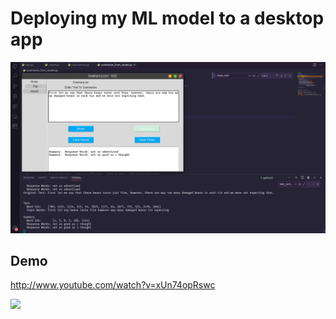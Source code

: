 # Deploying my ML model to a desktop app

![alt text](gui_deploy_result.png)

## Demo
http://www.youtube.com/watch?v=xUn74opRswc 

[![](http://img.youtube.com/vi/xUn74opRswc/0.jpg)](http://www.youtube.com/watch?v=xUn74opRswc "")
